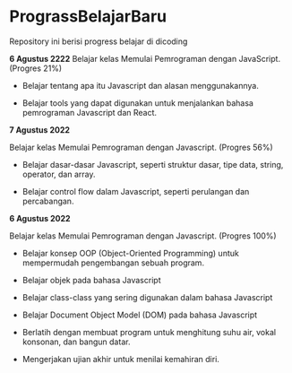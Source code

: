 # PrograssBelajarBaru
Repository ini berisi progress belajar di dicoding

**6 Agustus 2222**
Belajar kelas Memulai Pemrograman dengan JavaScript. (Progres 21%)

* Belajar tentang apa itu Javascript dan alasan menggunakannya.

* Belajar tools yang dapat digunakan untuk menjalankan bahasa pemrograman Javascript dan React.

**7 Agustus 2022**

Belajar kelas Memulai Pemrograman dengan Javascript. (Progres 56%)

  * Belajar dasar-dasar Javascript, seperti struktur dasar, tipe data, string, operator, dan array.

  * Belajar control flow dalam Javascript, seperti perulangan dan percabangan.

**6 Agustus 2022**

Belajar kelas Memulai Pemrograman dengan Javascript. (Progres 100%)

  * Belajar konsep OOP (Object-Oriented Programming) untuk mempermudah pengembangan sebuah program.

  * Belajar objek pada bahasa Javascript

  * Belajar class-class yang sering digunakan dalam bahasa Javascript

  * Belajar Document Object Model (DOM) pada bahasa Javascript

  * Berlatih dengan membuat program untuk menghitung suhu air, vokal konsonan, dan bangun datar. 

  * Mengerjakan ujian akhir untuk menilai kemahiran diri.
